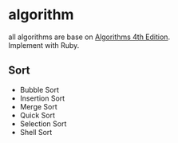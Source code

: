 # algorithm
all algorithms are base on [Algorithms 4th Edition](https://algs4.cs.princeton.edu/home/).<br>
Implement with Ruby.
 
## Sort 
- Bubble Sort  <br>
- Insertion Sort  <br>
- Merge Sort  <br>
- Quick Sort  <br>
- Selection Sort  <br>
- Shell Sort  <br>
